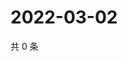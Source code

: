 # 2022-03-02

共 0 条

<!-- BEGIN WEIBO -->
<!-- 最后更新时间 Wed Mar 02 2022 04:19:39 GMT+0800 (China Standard Time) -->

<!-- END WEIBO -->
